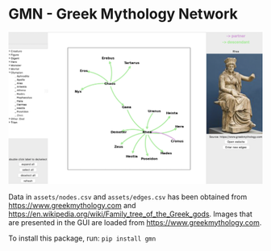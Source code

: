 # GMN - Greek Mythology Network

![Example Image](gmn/assets/screenshot.png)

Data in `assets/nodes.csv` and `assets/edges.csv` has been obtained from https://www.greekmythology.com and https://en.wikipedia.org/wiki/Family_tree_of_the_Greek_gods.
Images that are presented in the GUI are loaded from https://www.greekmythology.com.

To install this package, run: 
`pip install gmn`